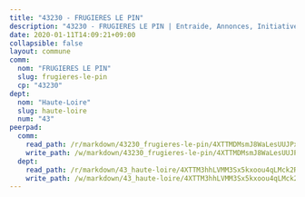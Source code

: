 ```yaml
---
title: "43230 - FRUGIERES LE PIN"
description: "43230 - FRUGIERES LE PIN | Entraide, Annonces, Initiatives"
date: 2020-01-11T14:09:21+09:00
collapsible: false
layout: commune
comm:
  nom: "FRUGIERES LE PIN"
  slug: frugieres-le-pin
  cp: "43230"
dept:
  nom: "Haute-Loire"
  slug: haute-loire
  num: "43"
peerpad:
  comm:
    read_path: /r/markdown/43230_frugieres-le-pin/4XTTMDMsmJ8WaLesUUJPxv8u9krtnoo4CkSEr9Ku8rrmwmRWF
    write_path: /w/markdown/43230_frugieres-le-pin/4XTTMDMsmJ8WaLesUUJPxv8u9krtnoo4CkSEr9Ku8rrmwmRWF-K3TgTiTcNHBGjQCAqriKBc86s1RfJUdFfBaUmxouAyMJqcge8jWHNY1jd5Z7jHEjwXpgmggVj4t1JTk2aEwNmCrLFtQKZGyGyCd17EPDX3KnLBqki4MqZvzdXAEq5T4KUJDmT5gB
  dept:
    read_path: /r/markdown/43_haute-loire/4XTTM3hhLVMM3Sx5kxoou4qLMck2RjGiJF8bjxPuKy3VyRdWX
    write_path: /w/markdown/43_haute-loire/4XTTM3hhLVMM3Sx5kxoou4qLMck2RjGiJF8bjxPuKy3VyRdWX-K3TgTnndWXCUw13Pw3gJoEo9qHUCGXZ4frH2coLZWWDcoWKo22cU2VNENpi117F5bi6bu3WHMPd2VTrETU2R5owQhCBrUQgvCKerk4NqeDhN66egG9mHY8CCfEckbCp9SecEdL6b
---
```


